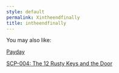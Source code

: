 ```yaml
---
style: default
permalink: Xintheendfinally
title: intheendfinally
---
```

You may also like:

[Payday](http://scp-wiki.net/payday)

[SCP-004: The 12 Rusty Keys and the Door](http://scp-wiki.net/scp-004)

